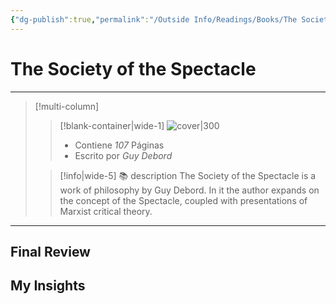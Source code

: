```yaml
---
{"dg-publish":true,"permalink":"/Outside Info/Readings/Books/The Society of the Spectacle/","title":"The Society of the Spectacle","updated":"2023-12-30T18:05:39.044-05:00"}
---
```



# The Society of the Spectacle
- - -
> [!multi-column]
> 
> > [!blank-container|wide-1]
> >  ![cover|300](http://books.google.com/books/content?id=ZQBzEAAAQBAJ&printsec=frontcover&img=1&zoom=1&edge=curl&source=gbs_api)
> >- Contiene *107* Páginas
> >- Escrito por *Guy Debord*
> 
> > [!info|wide-5] 📚 description
> > The Society of the Spectacle is a work of philosophy by Guy Debord. In it the author expands on the concept of the Spectacle, coupled with presentations of Marxist critical theory.
> 

- - -

## Final Review

## My Insights